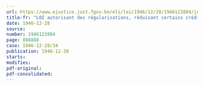 ```yaml
---
url: https://www.ejustice.just.fgov.be/eli/loi/1946/12/28/1946122804/justel
title-fr: "LOI autorisant des régularisations, réduisant certains crédits ouverts pour l'exercice 1945 et allouant des crédits supplémentaires pour des dépenses se rapportant aux exercices 1944 et antérieurs et à l'exercice 1945"
date: 1946-12-28
source:
number: 1946122804
page: 888888
case: 1946-12-28/34
publication: 1946-12-30
starts:
modifies:
pdf-original:
pdf-consolidated:
---
```


